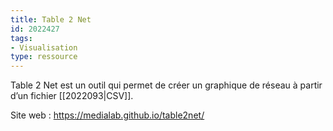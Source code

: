 ```yaml
---
title: Table 2 Net
id: 2022427
tags:
- Visualisation
type: ressource
---
```


Table 2 Net est un outil qui permet de créer un graphique de réseau à partir d’un fichier [[2022093|CSV]].

Site web : <https://medialab.github.io/table2net/>

